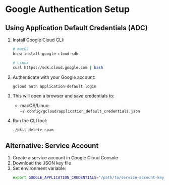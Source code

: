 # Google Authentication Setup

## Using Application Default Credentials (ADC)

1. Install Google Cloud CLI:
   ```bash
   # macOS
   brew install google-cloud-sdk
   
   # Linux
   curl https://sdk.cloud.google.com | bash
   ```

2. Authenticate with your Google account:
   ```bash
   gcloud auth application-default login
   ```

3. This will open a browser and save credentials to:
   - macOS/Linux: `~/.config/gcloud/application_default_credentials.json`

4. Run the CLI tool:
   ```bash
   ./pkit delete-spam
   ```

## Alternative: Service Account

1. Create a service account in Google Cloud Console
2. Download the JSON key file
3. Set environment variable:
   ```bash
   export GOOGLE_APPLICATION_CREDENTIALS="/path/to/service-account-key.json"
   ```